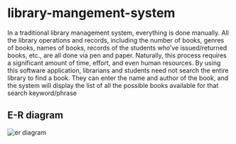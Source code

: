 # library-mangement-system

In a traditional library management system, everything is done manually. All the library operations and records, including the number of books, genres of books, names of books, records of the students who’ve issued/returned books, etc., are all done via pen and paper. Naturally, this process requires a significant amount of time, effort, and even human resources.
By using this software application, librarians and students need not search the entire library to find a book. 
They can enter the name and author of the book, and the system will display the list of all the possible books available for that search keyword/phrase


## E-R diagram

![er diagram](https://user-images.githubusercontent.com/70800409/102321615-ee96a000-3fa3-11eb-8e0f-43f3fed5ba76.png)


